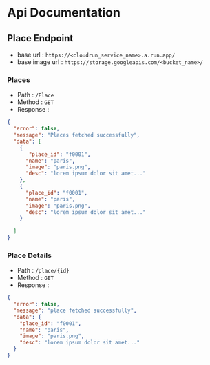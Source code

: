# Api Documentation

## Place Endpoint

- base url : `https://<cloudrun_service_name>.a.run.app/`
- base image url : `https://storage.googleapis.com/<bucket_name>/`

### Places

- Path : `/Place`
- Method : `GET`
- Response :

```json
{
  "error": false,
  "message": "Places fetched successfully",
  "data": [
    {
       "place_id": "f0001",
      "name": "paris",
      "image": "paris.png",
      "desc": "lorem ipsum dolor sit amet..."
    },
    {
      "place_id": "f0001",
      "name": "paris",
      "image": "paris.png",
      "desc": "lorem ipsum dolor sit amet..."
    }
    
  ]
}
```

### Place Details

- Path : `/place/{id}`
- Method : `GET`
- Response :

```json
{
  "error": false,
  "message": "place fetched successfully",
  "data": {
    "place_id": "f0001",
    "name": "paris",
    "image": "paris.png",
    "desc": "lorem ipsum dolor sit amet..."
  }
}
```



